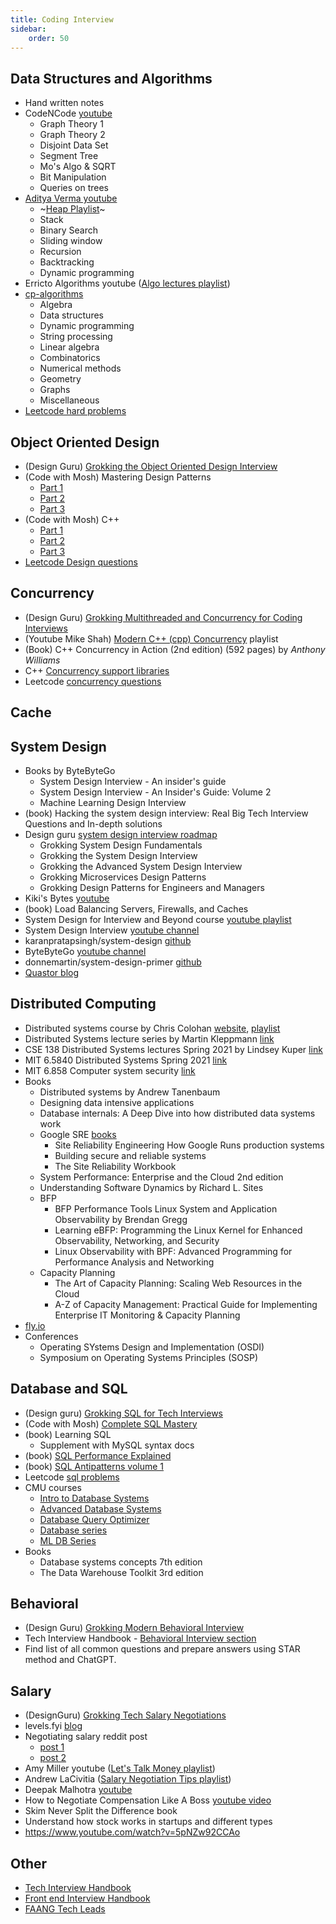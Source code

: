 ```yaml
---
title: Coding Interview
sidebar:
    order: 50
---
```


## Data Structures and Algorithms

-   Hand written notes
-   CodeNCode [youtube](https://www.youtube.com/@codencode/playlists)
    -   Graph Theory 1
    -   Graph Theory 2
    -   Disjoint Data Set
    -   Segment Tree
    -   Mo's Algo & SQRT
    -   Bit Manipulation
    -   Queries on trees
-   [Aditya Verma youtube](https://www.youtube.com/@TheAdityaVerma)
    -   ~[Heap Playlist](https://www.youtube.com/playlist?list=PL_z_8CaSLPWdtY9W22VjnPxG30CXNZpI9)~
    -   Stack
    -   Binary Search
    -   Sliding window
    -   Recursion
    -   Backtracking
    -   Dynamic programming
-   Erricto Algorithms youtube ([Algo lectures playlist](https://www.youtube.com/playlist?list=PLl0KD3g-oDOHpWRyyGBUJ9jmul0lUOD80))
-   [cp-algorithms](https://cp-algorithms.com/index.html)
    -   Algebra
    -   Data structures
    -   Dynamic programming
    -   String processing
    -   Linear algebra
    -   Combinatorics
    -   Numerical methods
    -   Geometry
    -   Graphs
    -   Miscellaneous
-   [Leetcode hard problems](https://leetcode.com/problemset/?difficulty=HARD&page=1)

## Object Oriented Design

-   (Design Guru) [Grokking the Object Oriented Design Interview](https://www.designgurus.io/course/grokking-the-object-oriented-design-interview)
-   (Code with Mosh) Mastering Design Patterns
    -   [Part 1](https://codewithmosh.com/p/design-patterns-part1)
    -   [Part 2](https://codewithmosh.com/p/design-patterns-part2)
    -   [Part 3](https://codewithmosh.com/p/design-patterns-part3)
-   (Code with Mosh) C++
    -   [Part 1](https://codewithmosh.com/p/ultimate-c-plus-plus-part1)
    -   [Part 2](https://codewithmosh.com/p/ultimate-c-plus-plus-part2)
    -   [Part 3](https://codewithmosh.com/p/ultimate-c-plus-plus-part3)
-   [Leetcode Design questions](https://leetcode.com/tag/design/)

## Concurrency

-   (Design Guru) [Grokking Multithreaded and Concurrency for Coding Interviews](https://www.designgurus.io/course/grokking-multithreading-and-concurrency-for-coding-interviews)
-   (Youtube Mike Shah) [Modern C++ (cpp) Concurrency](https://www.youtube.com/playlist?list=PLvv0ScY6vfd_ocTP2ZLicgqKnvq50OCXM) playlist
-   (Book) C++ Concurrency in Action (2nd edition) (592 pages) by _Anthony Williams_
-   C++ [Concurrency support libraries](https://en.cppreference.com/w/cpp/thread)
-   Leetcode [concurrency questions](https://leetcode.com/problemset/concurrency/)

## Cache

## System Design

-   Books by ByteByteGo
    -   System Design Interview - An insider's guide
    -   System Design Interview - An Insider's Guide: Volume 2
    -   Machine Learning Design Interview
-   (book) Hacking the system design interview: Real Big Tech Interview Questions and In-depth solutions
-   Design guru [system design interview roadmap](https://www.designgurus.io/path/system-design-interview-playbook)
    -   Grokking System Design Fundamentals
    -   Grokking the System Design Interview
    -   Grokking the Advanced System Design Interview
    -   Grokking Microservices Design Patterns
    -   Grokking Design Patterns for Engineers and Managers
-   Kiki's Bytes [youtube](https://www.youtube.com/@kikisbytes/videos)
-   (book) Load Balancing Servers, Firewalls, and Caches
-   System Design for Interview and Beyond course [youtube playlist](https://www.youtube.com/playlist?list=PLZbK8Oau948Pj2CrU2HGNueI-apkvkG4V)
-   System Design Interview [youtube channel](https://www.youtube.com/@SystemDesignInterview/videos)
-   karanpratapsingh/system-design [github](https://github.com/karanpratapsingh/system-design)
-   ByteByteGo [youtube channel](https://www.youtube.com/@ByteByteGo/videos)
-   donnemartin/system-design-primer [github](https://github.com/donnemartin/system-design-primer)
-   [Quastor blog](https://blog.quastor.org/archive)

## Distributed Computing

-   Distributed systems course by Chris Colohan [website](https://www.distributedsystemscourse.com/), [playlist](https://www.youtube.com/playlist?list=PLOE1GTZ5ouRPbpTnrZ3Wqjamfwn_Q5Y9A)
-   Distributed Systems lecture series by Martin Kleppmann [link](https://www.youtube.com/playlist?list=PLeKd45zvjcDFUEv_ohr_HdUFe97RItdiB)
-   CSE 138 Distributed Systems lectures Spring 2021 by Lindsey Kuper [link](https://www.youtube.com/playlist?list=PLNPUF5QyWU8PydLG2cIJrCvnn5I_exhYx)
-   MIT 6.5840 Distributed Systems Spring 2021 [link](https://www.youtube.com/playlist?list=PLrw6a1wE39_tb2fErI4-WkMbsvGQk9_UB)
-   MIT 6.858 Computer system security [link](https://www.youtube.com/playlist?list=PLA6Ht2dJt3SLdj0t--M5EjjpmDU5gLrYD)
-   Books
    -   Distributed systems by Andrew Tanenbaum
    -   Designing data intensive applications
    -   Database internals: A Deep Dive into how distributed data systems work
    -   Google SRE [books](https://sre.google/books/)
        -   Site Reliability Engineering How Google Runs production systems
        -   Building secure and reliable systems
        -   The Site Reliability Workbook
    -   System Performance: Enterprise and the Cloud 2nd edition
    -   Understanding Software Dynamics by Richard L. Sites
    -   BFP
        -   BFP Performance Tools Linux System and Application Observability by Brendan Gregg
        -   Learning eBFP: Programming the Linux Kernel for Enhanced Observability, Networking, and Security
        -   Linux Observability with BPF: Advanced Programming for Performance Analysis and Networking
    -   Capacity Planning
        -   The Art of Capacity Planning: Scaling Web Resources in the Cloud
        -   A-Z of Capacity Management: Practical Guide for Implementing Enterprise IT Monitoring & Capacity Planning
-   [fly.io](https://fly.io/dist-sys/)
-   Conferences
    -   Operating SYstems Design and Implementation (OSDI)
    -   Symposium on Operating Systems Principles (SOSP)

## Database and SQL

-   (Design guru) [Grokking SQL for Tech Interviews](https://www.designgurus.io/course/grokking-sql-for-tech-interviews)
-   (Code with Mosh) [Complete SQL Mastery](https://codewithmosh.com/p/complete-sql-mastery)
-   (book) Learning SQL
    -   Supplement with MySQL syntax docs
-   (book) [SQL Performance Explained](https://use-the-index-luke.com/)
-   (book) [SQL Antipatterns volume 1](https://pragprog.com/titles/bksap1/sql-antipatterns-volume-1/)
-   Leetcode [sql problems](https://leetcode.com/problemset/database/)
-   CMU courses
    -   [Intro to Database Systems](https://www.youtube.com/playlist?list=PLSE8ODhjZXjbj8BMuIrRcacnQh20hmY9g)
    -   [Advanced Database Systems](https://www.youtube.com/playlist?list=PLSE8ODhjZXjYa_zX-KeMJui7pcN1rIaIJ)
    -   [Database Query Optimizer](https://www.youtube.com/playlist?list=PLSE8ODhjZXjYPyrUG_YxqYPS7wjWY6gYN)
    -   [Database series](https://www.youtube.com/playlist?list=PLSE8ODhjZXjZKp-oX_75aBnznulk7nubu)
    -   [ML DB Series](https://www.youtube.com/playlist?list=PLSE8ODhjZXjYVdJKka5g3xTKfPBITrxOu)
-   Books
    -   Database systems concepts 7th edition
    -   The Data Warehouse Toolkit 3rd edition

## Behavioral

-   (Design Guru) [Grokking Modern Behavioral Interview](https://www.designgurus.io/course/grokking-behavioral-interview)
-   Tech Interview Handbook - [Behavioral Interview section](https://www.techinterviewhandbook.org/behavioral-interview/)
-   Find list of all common questions and prepare answers using STAR method and ChatGPT.

## Salary

-   (DesignGuru) [Grokking Tech Salary Negotiations](https://www.designgurus.io/course/grokking-tech-salary-negotiations)
-   levels.fyi [blog](https://www.levels.fyi/blog/)
-   Negotiating salary reddit post
    -   [post 1](https://www.reddit.com/r/cscareerquestions/comments/10aglj4/negotiating_salary_quick_guide_on_how_to_get_more/)
    -   [post 2](https://www.reddit.com/r/softwaretesting/comments/10atho7/negotiating_salary_quick_guide_on_how_to_get_more/)
-   Amy Miller youtube ([Let's Talk Money playlist](https://www.youtube.com/playlist?list=PL6eafD4u4Fa5n6lWAlBsKfM7vp-zOmbuY))
-   Andrew LaCivitia ([Salary Negotiation Tips playlist](https://www.youtube.com/playlist?list=PLxjGQaV8rAh0ogBNS10RPDv7eHMnJwoNO))
-   Deepak Malhotra [youtube](https://www.youtube.com/@deepakmalhotra8983/videos)
-   How to Negotiate Compensation Like A Boss [youtube video](https://www.youtube.com/watch?v=ciMZ7tylBXs)
-   Skim Never Split the Difference book
-   Understand how stock works in startups and different types
-   https://www.youtube.com/watch?v=5pNZw92CCAo

## Other

-   [Tech Interview Handbook](https://www.techinterviewhandbook.org/software-engineering-interview-guide/)
-   [Front end Interview Handbook](https://www.frontendinterviewhandbook.com/introduction/)
-   [FAANG Tech Leads](https://www.faangtechleads.com/)
